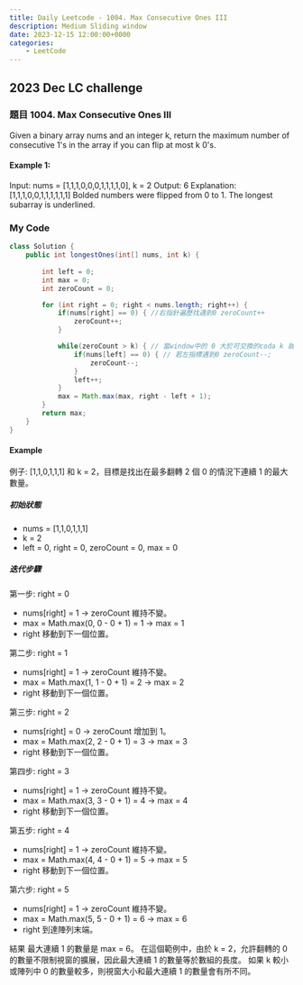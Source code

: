 ```yaml
---
title: Daily Leetcode - 1004. Max Consecutive Ones III
description: Medium Sliding window
date: 2023-12-15 12:00:00+0000
categories:
    - LeetCode
---
```


##  2023 Dec LC challenge


### 題目 1004. Max Consecutive Ones III

Given a binary array nums and an integer k, return the maximum number of consecutive 1's in the array if you can flip at most k 0's.

#### Example 1:

Input: nums = [1,1,1,0,0,0,1,1,1,1,0], k = 2
Output: 6
Explanation: [1,1,1,0,0,1,1,1,1,1,1]
Bolded numbers were flipped from 0 to 1. The longest subarray is underlined.

### My Code

```java
class Solution {
    public int longestOnes(int[] nums, int k) {
        
        int left = 0;
        int max = 0;
        int zeroCount = 0;

        for (int right = 0; right < nums.length; right++) {
            if(nums[right] == 0) { //右指針遍歷找遇到0 zeroCount++
                zeroCount++;
            }

            while(zeroCount > k) { // 當window中的 0 大於可交換的coda k 就調整window大小(左指標移動)
                if(nums[left] == 0) { // 若左指標遇到0 zeroCount--;
                    zeroCount--;
                }
                left++;
            }
            max = Math.max(max, right - left + 1);
        }
        return max; 
    }
}
```
#### Example

例子: [1,1,0,1,1,1] 和 k = 2，目標是找出在最多翻轉 2 個 0 的情況下連續 1 的最大數量。

##### 初始狀態
* nums = [1,1,0,1,1,1]
* k = 2
* left = 0, right = 0, zeroCount = 0, max = 0

##### 迭代步驟

第一步: right = 0
* nums[right] = 1 → zeroCount 維持不變。
* max = Math.max(0, 0 - 0 + 1) = 1 → max = 1
* right 移動到下一個位置。

第二步: right = 1
* nums[right] = 1 → zeroCount 維持不變。
* max = Math.max(1, 1 - 0 + 1) = 2 → max = 2
* right 移動到下一個位置。

第三步: right = 2
* nums[right] = 0 → zeroCount 增加到 1。
* max = Math.max(2, 2 - 0 + 1) = 3 → max = 3
* right 移動到下一個位置。

第四步: right = 3
* nums[right] = 1 → zeroCount 維持不變。
* max = Math.max(3, 3 - 0 + 1) = 4 → max = 4
* right 移動到下一個位置。

第五步: right = 4
* nums[right] = 1 → zeroCount 維持不變。
* max = Math.max(4, 4 - 0 + 1) = 5 → max = 5
* right 移動到下一個位置。

第六步: right = 5
* nums[right] = 1 → zeroCount 維持不變。
* max = Math.max(5, 5 - 0 + 1) = 6 → max = 6
* right 到達陣列末端。

結果
最大連續 1 的數量是 max = 6。
在這個範例中，由於 k = 2，允許翻轉的 0 的數量不限制視窗的擴展，因此最大連續 1 的數量等於數組的長度。 如果 k 較小或陣列中 0 的數量較多，則視窗大小和最大連續 1 的數量會有所不同。
